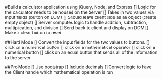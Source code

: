 #Build a calculator application using jQuery, Node, and Express
[] Logic for the calculator needs to be housed on the Server
[] Takes in two values via input fields (button on DOM)
[] Should leave client side as an object (create empty object)
[] Server computes logic to handle addition, subtraction, multiplication, and division
[] Send back to client and display on DOM
[] Make a clear button to reset

##Hard Mode
[] Convert the input fields for the two values to buttons.
[] click on a numerical button
[] click on a mathematical operator
[] click on a numerical button
[] click on an equal button that sends all of the information to the server

##Pro Mode
[] Use bootstrap
[] Include decimals
[] Convert logic to have the Client handle which mathematical operation is run
